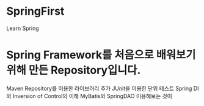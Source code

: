 # SpringFirst
Learn Spring

# Spring Framework를 처음으로 배워보기 위해 만든 Repository입니다.
  Maven Repository를 이용한 라이브러리 추가
  JUnit을 이용한 단위 테스트
  Spring DI와 Inversion of Control의 이해
  MyBatis와 SpringDAO 이용해보는 것이 
